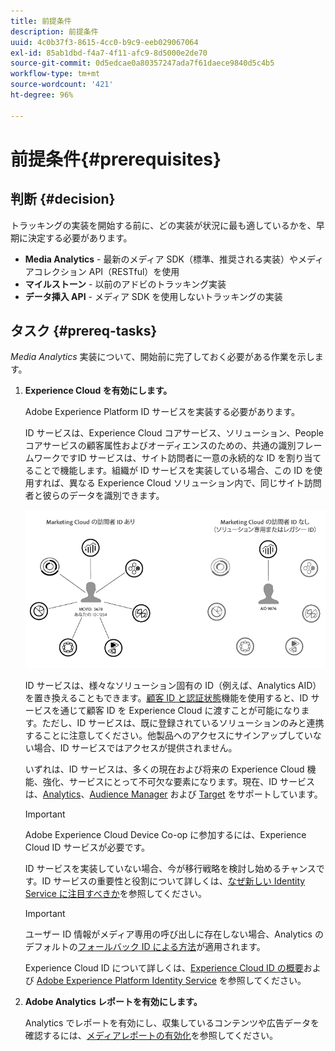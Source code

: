 ```yaml
---
title: 前提条件
description: 前提条件
uuid: 4c0b37f3-8615-4cc0-b9c9-eeb029067064
exl-id: 85ab1dbd-f4a7-4f11-afc9-8d5000e2de70
source-git-commit: 0d5edcae0a80357247ada7f61daece9840d5c4b5
workflow-type: tm+mt
source-wordcount: '421'
ht-degree: 96%

---
```


# 前提条件{#prerequisites}

## 判断 {#decision}

トラッキングの実装を開始する前に、どの実装が状況に最も適しているかを、早期に決定する必要があります。

* **Media Analytics** - 最新のメディア SDK（標準、推奨される実装）やメディアコレクション API（RESTful）を使用
* **マイルストーン** - 以前のアドビのトラッキング実装
* **データ挿入 API** - メディア SDK を使用しないトラッキングの実装

## タスク {#prereq-tasks}

*Media Analytics* 実装について、開始前に完了しておく必要がある作業を示します。

1. **Experience Cloud を有効にします。**

   Adobe Experience Platform ID サービスを実装する必要があります。

   ID サービスは、Experience Cloud コアサービス、ソリューション、People コアサービスの顧客属性およびオーディエンスのための、共通の識別フレームワークですID サービスは、サイト訪問者に一意の永続的な ID を割り当てることで機能します。組織が ID サービスを実装している場合、この ID を使用すれば、異なる Experience Cloud ソリューション内で、同じサイト訪問者と彼らのデータを識別できます。

   ![](assets/mc_id_service_graphic.png)

   ID サービスは、様々なソリューション固有の ID（例えば、Analytics AID）を置き換えることもできます。[顧客 ID と認証状態](https://experienceleague.adobe.com/docs/id-service/using/reference/authenticated-state.html)機能を使用すると、ID サービスを通じて顧客 ID を Experience Cloud に渡すことが可能になります。ただし、ID サービスは、既に登録されているソリューションのみと連携することに注意してください。他製品へのアクセスにサインアップしていない場合、ID サービスではアクセスが提供されません。

   いずれは、ID サービスは、多くの現在および将来の Experience Cloud 機能、強化、サービスにとって不可欠な要素になります。現在、ID サービスは、[Analytics](https://www.adobe.com/jp/marketing-cloud/web-analytics.html)、[Audience Manager](https://www.adobe.com/jp/marketing-cloud/data-management-platform.html) および [Target](https://www.adobe.com/jp/marketing-cloud/testing-targeting.html) をサポートしています。

   >[!IMPORTANT]
   >
   >Adobe Experience Cloud Device Co-op に参加するには、Experience Cloud ID サービスが必要です。

   ID サービスを実装していない場合、今が移行戦略を検討し始めるチャンスです。ID サービスの重要性と役割について詳しくは、[なぜ新しい Identity Service に注目すべきか](https://theblog.adobe.com/why-new-adobe-marketing-cloud-id-service-should-be-on-your-radar/)を参照してください。

   >[!IMPORTANT]
   >
   >ユーザー ID 情報がメディア専用の呼び出しに存在しない場合、Analytics のデフォルトの[フォールバック ID による方法](https://docs.adobe.com/content/help/ja-JP/analytics/technotes/visitor-identification.translate.html)が適用されます。

   Experience Cloud ID について詳しくは、[Experience Cloud ID の概要](https://experienceleague.adobe.com/docs/id-service/using/intro/overview.html)および [Adobe Experience Platform Identity Service](https://docs.adobe.com/content/help/ja-JP/id-service/using/home.html) を参照してください。

1. **Adobe Analytics レポートを有効にします。**

   Analytics でレポートを有効にし、収集しているコンテンツや広告データを確認するには、[メディアレポートの有効化](/help/media-reports/media-reports-enable.md)を参照してください。
